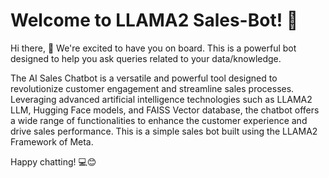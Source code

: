 # Welcome to LLAMA2 Sales-Bot! 🤖

Hi there, 👋 We're excited to have you on board. This is a powerful bot designed to help you ask queries related to your data/knowledge.

The AI Sales Chatbot is a versatile and powerful tool designed to revolutionize customer engagement and streamline sales processes. Leveraging advanced artificial intelligence technologies such as LLAMA2 LLM, Hugging Face models, and FAISS Vector database, the chatbot offers a wide range of functionalities to enhance the customer experience and drive sales performance. This is a simple sales bot built using the LLAMA2 Framework of Meta.

Happy chatting! 💻😊

